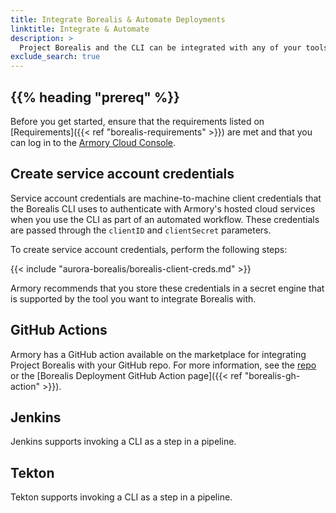 ```yaml
---
title: Integrate Borealis & Automate Deployments
linktitle: Integrate & Automate
description: >
  Project Borealis and the CLI can be integrated with any of your tools and scripts that support invoking a CLI as part of its workflow. This gives you the ability to automatically deploy apps using Borealis as part of existing workflows.
exclude_search: true
---
```


## {{% heading "prereq" %}}

Before you get started, ensure that the requirements listed on [Requirements]({{< ref "borealis-requirements" >}}) are met and that you can log in to the [Armory Cloud Console](https://console.cloud.armory.io/).

## Create service account credentials

Service account credentials are machine-to-machine client credentials that the Borealis CLI uses to authenticate with Armory's hosted cloud services when you use the CLI as part of an automated workflow. These credentials are passed through the `clientID` and `clientSecret` parameters.

To create service account credentials, perform the following steps:

{{< include "aurora-borealis/borealis-client-creds.md" >}}

Armory recommends that you store these credentials in a secret engine that is supported by the tool you want to integrate Borealis with.

## GitHub Actions

Armory has a GitHub action available on the marketplace for integrating Project Borealis with your GitHub repo. For more information, see the [repo](https://github.com/armory/cli-deploy-action) or the [Borealis Deployment GitHub Action page]({{< ref "borealis-gh-action" >}}).

## Jenkins

Jenkins supports invoking a CLI as a step in a pipeline. 

## Tekton

Tekton supports invoking a CLI as a step in a pipeline.